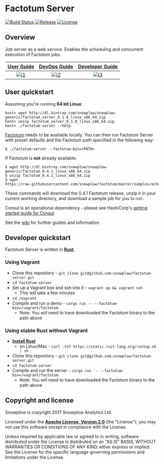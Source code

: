 # Factotum Server

[![Build Status][travis-image]][travis] [![Release][release-image]][releases] [![License][license-image]][license]

## Overview

Job server as a web service. Enables the scheduling and concurrent execution of Factotum jobs.

| **[User Guide][user-guide]**     |  **[DevOps Guide][devops-guide]**     | **[Developer Guide][developer-guide]**     |
|:--------------------------------------:|:-----------------------------------------:|:---------------------------------------------:|
| [![i1][user-image]][user-guide] | [![i2][devops-image]][devops-guide] | [![i3][developer-image]][developer-guide] |

## User quickstart

Assuming you're running **64 bit Linux**:

```{bash}
host> wget http://dl.bintray.com/snowplow/snowplow-generic/factotum_server_0.1.0_linux_x86_64.zip
host> unzip factotum_server_0.1.0_linux_x86_64.zip
host> ./factotum-server --help
```

[Factotum][factotum-repo] needs to be available locally. You can then run Factotum Server with preset defaults and the Factotum path specified in the following way:

```{bash}
$ ./factotum-server --factotum-bin=<PATH>
```

If Factotum is **not** already available:

```{bash}
$ wget http://dl.bintray.com/snowplow/snowplow-generic/factotum_0.4.1_linux_x86_64.zip
$ unzip factotum_0.4.1_linux_x86_64.zip
$ wget https://raw.githubusercontent.com/snowplow/factotum/master/samples/echo.factfile
```

These commands will download the 0.4.1 Factotum release, unzip it in your current working directory, and download a sample job for you to run.

Consul is an operational dependency - please see HashiCorp's [getting started guide for Consul][consul-install].

See the [wiki][wiki-home] for further guides and information.

## Developer quickstart

Factotum Server is written in **[Rust][rust-lang]**.

### Using Vagrant

* Clone this repository - `git clone git@github.com:snowplow/factotum-server.git`
* `cd factotum-server`
* Set up a Vagrant box and ssh into it - `vagrant up && vagrant ssh`
   * This will take a few minutes
* `cd /vagrant`
* Compile and run a demo - `cargo run -- --factotum-bin=/vagrant/factotum`
   * Note: You will need to have downloaded the Factotum binary to the path above

### Using stable Rust without Vagrant 

* **[Install Rust][rust-install]**
   * on Linux/Mac - `curl -sSf https://static.rust-lang.org/rustup.sh | sh`
* Clone this repository - `git clone git@github.com:snowplow/factotum-server.git`
* `cd factotum-server`
* Compile and run the server - `cargo run -- --factotum-bin=/vagrant/factotum`
   * Note: You will need to have downloaded the Factotum binary to the path above

## Copyright and license

Snowplow is copyright 2017 Snowplow Analytics Ltd.

Licensed under the **[Apache License, Version 2.0][license]** (the "License");
you may not use this software except in compliance with the License.

Unless required by applicable law or agreed to in writing, software
distributed under the License is distributed on an "AS IS" BASIS,
WITHOUT WARRANTIES OR CONDITIONS OF ANY KIND, either express or implied.
See the License for the specific language governing permissions and
limitations under the License.

[license]: http://www.apache.org/licenses/LICENSE-2.0
[license-image]: http://img.shields.io/badge/license-Apache--2-blue.svg?style=flat

[travis]: https://travis-ci.org/snowplow/factotum-server
[travis-image]: https://travis-ci.org/snowplow/factotum-server.svg?branch=master

[releases]: https://github.com/snowplow/factotum-server/releases
[release-image]: http://img.shields.io/badge/release-0.1.0-6ad7e5.svg?style=flat

[user-image]: http://sauna-github-static.s3-website-us-east-1.amazonaws.com/analyst.svg
[devops-image]:  http://sauna-github-static.s3-website-us-east-1.amazonaws.com/devops.svg
[developer-image]:  http://sauna-github-static.s3-website-us-east-1.amazonaws.com/developer.svg

[factotum-repo]: https://github.com/snowplow/factotum
[wiki-home]: https://github.com/snowplow/factotum/wiki/Factotum-Server
[user-guide]: https://github.com/snowplow/factotum/wiki/Server-User-Guide
[devops-guide]: https://github.com/snowplow/factotum/wiki/Server-DevOps-Guide
[developer-guide]: https://github.com/snowplow/factotum/wiki/Server-Developer-Guide

[rust-lang]: https://www.rust-lang.org/
[rust-install]: https://www.rust-lang.org/downloads.html
[consul-install]: https://www.consul.io/intro/getting-started/install.html
